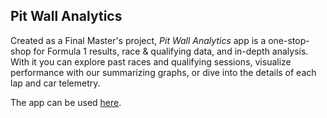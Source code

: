 ## Pit Wall Analytics

Created as a Final Master's project, _Pit Wall Analytics_ app is a one-stop-shop for Formula 1 results, 
race & qualifying data, and in-depth analysis. With it you can explore past races and qualifying sessions,
visualize performance with our summarizing graphs, or dive into the details of each
lap and car telemetry.
    

The app can be used [here](https://pit-wall-analytics.streamlit.app/).
